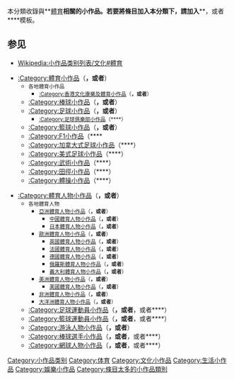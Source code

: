 本分類收錄與**[體育](https://zh.wikipedia.org/wiki/體育 "wikilink")**相關的小作品。若要將條目加入本分類下，請加入****，或者****模板。

## 参见

  - [Wikipedia:小作品类别列表/文化\#體育](https://zh.wikipedia.org/wiki/Wikipedia:小作品类别列表/文化#體育 "wikilink")

<!-- end list -->

  - [:Category:體育小作品](https://zh.wikipedia.org/wiki/Category:體育小作品 "wikilink")（****，或者****）
      - <span style="font-size:smaller;">各地體育小作品</span>
          - <span style="font-size:smaller;">[:Category:香港文化康樂及體育小作品](https://zh.wikipedia.org/wiki/Category:香港文化康樂及體育小作品 "wikilink")（****，或者****）</span>
      - [:Category:棒球小作品](https://zh.wikipedia.org/wiki/Category:棒球小作品 "wikilink")（****，或者****）
      - [:Category:足球小作品](https://zh.wikipedia.org/wiki/Category:足球小作品 "wikilink")（****，或者****）
          - <span style="font-size:smaller;">[:Category:足球俱樂部小作品](https://zh.wikipedia.org/wiki/Category:足球俱樂部小作品 "wikilink")（****）</span>
      - [:Category:籃球小作品](https://zh.wikipedia.org/wiki/Category:籃球小作品 "wikilink")（****，或者****）
      - [:Category:F1小作品](https://zh.wikipedia.org/wiki/Category:F1小作品 "wikilink")（****
      - [:Category:加拿大式足球小作品](https://zh.wikipedia.org/wiki/Category:加拿大式足球小作品 "wikilink")（****）
      - [:Category:美式足球小作品](https://zh.wikipedia.org/wiki/Category:美式足球小作品 "wikilink")（****）
      - [:Category:武術小作品](https://zh.wikipedia.org/wiki/Category:武術小作品 "wikilink")（****）
      - [:Category:田徑小作品](https://zh.wikipedia.org/wiki/Category:田徑小作品 "wikilink")（****）
      - [:Category:體操小作品](https://zh.wikipedia.org/wiki/Category:體操小作品 "wikilink")（****）

<!-- end list -->

  - [:Category:體育人物小作品](https://zh.wikipedia.org/wiki/Category:體育人物小作品 "wikilink")（****，或者****）
      - <span style="font-size:smaller;">各地體育人物</span>
          - <span style="font-size:smaller;">[亞洲體育人物小作品](https://zh.wikipedia.org/wiki/Category:亞洲體育人物小作品 "wikilink")（****，或者****）</span>
              - <span style="font-size:smaller;">[中國體育人物小作品](https://zh.wikipedia.org/wiki/Category:中國體育人物小作品 "wikilink")（****，或者****）</span>
              - <span style="font-size:smaller;">[日本體育人物小作品](https://zh.wikipedia.org/wiki/Category:日本體育人物小作品 "wikilink")（****，或者****）</span>
          - <span style="font-size:smaller;">[歐洲體育人物小作品](https://zh.wikipedia.org/wiki/Category:歐洲體育人物小作品 "wikilink")（****，或者****）</span>
              - <span style="font-size:smaller;">[英國體育人物小作品](https://zh.wikipedia.org/wiki/Category:英國體育人物小作品 "wikilink")（****，或者****）</span>
              - <span style="font-size:smaller;">[法國體育人物小作品](https://zh.wikipedia.org/wiki/Category:法國體育人物小作品 "wikilink")（****，或者****）</span>
              - <span style="font-size:smaller;">[德國體育人物小作品](https://zh.wikipedia.org/wiki/Category:德國體育人物小作品 "wikilink")（****，或者****）</span>
              - <span style="font-size:smaller;">[俄羅斯體育人物小作品](https://zh.wikipedia.org/wiki/Category:俄羅斯體育人物小作品 "wikilink")（****，或者****）</span>
              - <span style="font-size:smaller;">[義大利體育人物小作品](https://zh.wikipedia.org/wiki/Category:義大利體育人物小作品 "wikilink")（****，或者****）</span>
          - <span style="font-size:smaller;">[美洲體育人物小作品](https://zh.wikipedia.org/wiki/Category:美洲體育人物小作品 "wikilink")（****，或者****）</span>
              - <span style="font-size:smaller;">[美國體育人物小作品](https://zh.wikipedia.org/wiki/Category:美國體育人物小作品 "wikilink")（****，或者****）</span>
          - <span style="font-size:smaller;">[非洲體育人物小作品](https://zh.wikipedia.org/wiki/Category:非洲體育人物小作品 "wikilink")（****，或者****）</span>
          - <span style="font-size:smaller;">[大洋洲體育人物小作品](https://zh.wikipedia.org/wiki/Category:大洋洲體育人物小作品 "wikilink")（****，或者****）</span>
      - [:Category:足球運動員小作品](https://zh.wikipedia.org/wiki/Category:足球運動員小作品 "wikilink")（****，或者****，或者****）
      - [:Category:籃球運動員小作品](https://zh.wikipedia.org/wiki/Category:籃球運動員小作品 "wikilink")（****，或者****，或者****）
      - [:Category:游泳人物小作品](https://zh.wikipedia.org/wiki/Category:游泳人物小作品 "wikilink")（****，或者****）
      - [:Category:棒球選手小作品](https://zh.wikipedia.org/wiki/Category:棒球選手小作品 "wikilink")（****，或者****，或者****）
      - [:Category:網球人物小作品](https://zh.wikipedia.org/wiki/Category:網球人物小作品 "wikilink")（****，或者****，或者****）

[Category:小作品类别](https://zh.wikipedia.org/wiki/Category:小作品类别 "wikilink")
[Category:体育](https://zh.wikipedia.org/wiki/Category:体育 "wikilink")
[Category:文化小作品](https://zh.wikipedia.org/wiki/Category:文化小作品 "wikilink")
[Category:生活小作品](https://zh.wikipedia.org/wiki/Category:生活小作品 "wikilink")
[Category:娛樂小作品](https://zh.wikipedia.org/wiki/Category:娛樂小作品 "wikilink")
[Category:條目太多的小作品類別](https://zh.wikipedia.org/wiki/Category:條目太多的小作品類別 "wikilink")